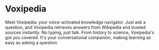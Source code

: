 # Voxipedia
Meet Voxipedia: your voice-activated knowledge navigator. Just ask a question, and Voxipedia retrieves answers from Wikipedia and trusted sources instantly. No typing, just talk. From history to science, Voxipedia's got you covered. It's your conversational companion, making learning as easy as asking a question.
